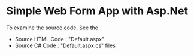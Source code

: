 # Simple Web Form App with Asp.Net
To examine the source code,
See the
- Source HTML Code : "Default.aspx"
- Source C# Code : "Default.aspx.cs" files
